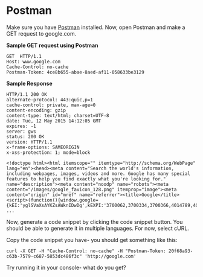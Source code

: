# Postman

Make sure you have [Postman](https://chrome.google.com/webstore/detail/postman/fhbjgbiflinjbdggehcddcbncdddomop?hl=en) installed. Now, open Postman and make a GET request to google.com.

__Sample GET request using Postman__

```
GET  HTTP/1.1
Host: www.google.com
Cache-Control: no-cache
Postman-Token: 4ce8b655-abae-8aed-af11-058633be3129
```

__Sample Response__

```
HTTP/1.1 200 OK
alternate-protocol: 443:quic,p=1
cache-control: private, max-age=0
content-encoding: gzip
content-type: text/html; charset=UTF-8
date: Tue, 12 May 2015 14:12:05 GMT
expires: -1
server: gws
status: 200 OK
version: HTTP/1.1
x-frame-options: SAMEORIGIN
x-xss-protection: 1; mode=block

<!doctype html><html itemscope="" itemtype="http://schema.org/WebPage" lang="en"><head><meta content="Search the world's information, including webpages, images, videos and more. Google has many special features to help you find exactly what you're looking for." name="description"><meta content="noodp" name="robots"><meta content="/images/google_favicon_128.png" itemprop="image"><meta content="origin" id="mref" name="referrer"><title>Google</title>   <script>(function(){window.google={kEI:'yglSVaXsAYKZsAWknIDwDg',kEXPI:'3700062,3700334,3700366,4014789,4017578,4023709,4024035,4026111,4029815,4030091,4030312,4032500,4032643,4032645,4032678,4033143,4033191,4033344,4033372,4035295,4035327,4035980,4036006,4036054,4036533,8500394,8501248,8501280,8501295,8501350,8501406,8501489,10200083,10200835,10201102,10201181',authuser:0,j:
...
```

Now, generate a code snippet by clicking the code snippet button. You should be able to generate it in multiple languages. For now, select cURL.

Copy the code snippet you have- you should get something like this:
```shell
curl -X GET -H "Cache-Control: no-cache" -H "Postman-Token: 20f68a93-c63b-7579-c687-5853dc486f3c" 'http://google.com'
```

Try running it in your console- what do you get?
